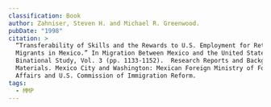 ```yaml
---
classification: Book
author: Zahniser, Steven H. and Michael R. Greenwood.
pubDate: "1998"
citation: >
  “Transferability of Skills and the Rewards to U.S. Employment for Return
  Migrants in Mexico.” In Migration Between Mexico and the United States:
  Binational Study, Vol. 3 (pp. 1133-1152).  Research Reports and Background
  Materials. Mexico City and Washington: Mexican Foreign Ministry of Foreign
  Affairs and U.S. Commission of Immigration Reform.
tags:
  - MMP
---
```

